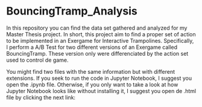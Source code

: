 # BouncingTramp_Analysis

In this repository you can find the data set gathered and analyzed for my Master Thesis project. In short, this project aim to find a proper set of action to be implemented in an Exergame for Interactive Trampolines. Specifically, I perform a A/B Test for two different versions of an Exergame called BouncingTramp. These version only were differenciated by the action set used to control de game.

You might find two files with the same information but with different extensions. If you seek to run the code in Jupyter Notebook, I suggest you open the .ipynb file. Otherwise, if you only want to take a look at how Jupyter Notebook looks like without installing it, I suggest you open de .html file by clicking the next link:

